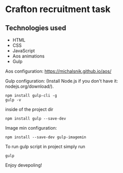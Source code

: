 # Crafton recruitment task

## Technologies used

- HTML
- CSS
- JavaScript
- Aos animations
- Gulp

Aos configuration:
https://michalsnik.github.io/aos/

Gulp configuration:
(Install Node.js if you don't have it: nodejs.org/download/).
```
npm install gulp-cli -g
gulp -v
```

inside of the project dir

```
npm install gulp --save-dev
```

Image min configuration:
```
npm install --save-dev gulp-imagemin
```
To run gulp script in project simply run
```
gulp
```
Enjoy devepoling!
